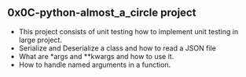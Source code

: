## 0x0C-python-almost_a_circle project
- This project consists of unit testing how to implement unit testing in large project.
- Serialize and Deserialize a class and how to read a JSON file
- What are *args and **kwargs and how to use it.
- How to handle named arguments in a function.
